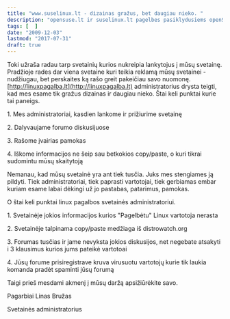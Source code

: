 ```yaml
---
title: "www.suselinux.lt - dizainas gražus, bet daugiau nieko. "
description: "opensuse.lt ir suselinux.lt pagelbes pasiklydusiems openSUSE vartotojamas"
tags: [  ]
date: "2009-12-03"
lastmod: "2017-07-31"
draft: true
---
```

Toki užraša radau tarp svetainių kurios nukreipia lankytojus į mūsų svetainę. Pradžioje rades dar viena svetaine kuri teikia reklamą mūsų svetainei - nudžiugau, bet perskaites ką rašo greit pakeičiau savo nuomonę. [http://linuxpagalba.lt](http://linuxpagalba.lt) administratorius drysta teigti, kad mes esame tik gražus dizainas ir daugiau nieko. Štai keli punktai kurie tai paneigs.

1\. Mes administratoriai, kasdien lankome ir prižiurime svetainę

2\. Dalyvaujame forumo diskusijuose

3\. Rašome įvairias pamokas

4\. Iškome informacijos ne šeip sau betkokios copy/paste, o kuri tikrai sudomintu mūsų skaitytoją

Nemanau, kad mūsų svetainė yra ant tiek tusčia. Juks mes stengiames ją pildyti. Tiek administratoriai, tiek paprasti vartotojai, tiek gerbiamas embar kuriam esame labai dėkingi už jo pastabas, patarimus, pamokas.

O štai keli punktai linux pagalbos svetainės administratoriui.

1\. Svetainėje jokios informacijos kurios "Pagelbėtu" Linux vartotoja nerasta

2\. Svetainėje talpinama copy/paste medžiaga iš distrowatch.org

3\. Forumas tusčias ir jame nevyksta jokios diskusijos, net negebate atsakyti i 3 klausimus kurios jums pateikė vartotoai

4\. Jūsų forume prisiregistrave kruva virusuotu vartotojų kurie tik laukia komanda pradėt spaminti jūsų forumą

Taigi prieš mesdami akmenį į mūsų daržą apsižiūrėkite savo.

Pagarbiai Linas Bružas

Svetainės administratorius
